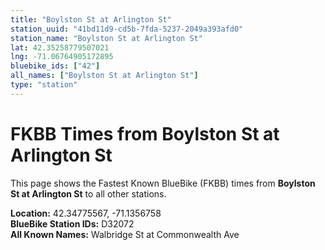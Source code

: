 ```yaml
---
title: "Boylston St at Arlington St"
station_uuid: "41bd11d9-cd5b-7fda-5237-2049a393afd0"
station_name: "Boylston St at Arlington St"
lat: 42.35258779507021
lng: -71.06764905172895
bluebike_ids: ["42"]
all_names: ["Boylston St at Arlington St"]
type: "station"
---
```


# FKBB Times from Boylston St at Arlington St

This page shows the Fastest Known BlueBike (FKBB) times from **Boylston St at Arlington St** to all other stations.

**Location:** 42.34775567, -71.1356758  
**BlueBike Station IDs:** D32072  
**All Known Names:** Walbridge St at Commonwealth Ave


